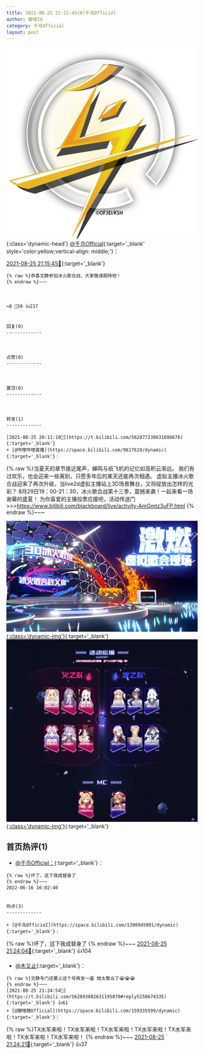 ```yaml
---
title: 2021-08-25 21:15:45(0)千鸟Official
author: 御坂IO
category: 千鸟Official
layout: post
---
```


![img](/images/d7235309f85c0e1aec9d4ca9b6be983202228f8e.jpg){:class='dynamic-head'}
[@千鸟Official](https://space.bilibili.com/553771121/dynamic){:target='_blank' style='color:yellow;vertical-align: middle;'}：

[2021-08-25 21:15:45🔗](https://t.bilibili.com/562893882631195870){:target='_blank'}

~~~
{% raw %}恭喜文静参加冰火歌合战，大家敬请期待吧！
{% endraw %}~~~



↪️0 💬58 👍217


回复(0)
-------------



点赞(0)
-------------



置顶(0)
-------------



转发(1)
-------------

[2021-08-25 20:11:10🔗](https://t.bilibili.com/562877239631698676){:target='_blank'}
+ [@哔哩哔哩直播](https://space.bilibili.com/9617619/dynamic){:target='_blank'}：
~~~
{% raw %}当夏天的章节接近尾声，蝉鸣与纸飞机的记忆如高积云渐远。
我们有过欢乐，也会迎来一些离别，只愿多年后的某天还能再次相遇。
虚拟主播冰火歌合战迎来了再次升级，当live2d虚拟主播站上3D场景舞台，又将绽放出怎样的光彩？
8月29日19：00-21：30，冰火歌合战第十三季，震撼来袭！一起来看一场谢幕的盛夏！
为你喜爱的主播投票应援吧，活动传送门>>>https://www.bilibili.com/blackboard/live/activity-AmGmtz3uFP.html 
{% endraw %}~~~


[![img](/images/770368b39aa6ba6527d45d048c96e68c17e083d6.png){:class='dynamic-img'}](/images/770368b39aa6ba6527d45d048c96e68c17e083d6.png){:target='_blank'}
[![img](/images/1f9380002403a508c571cd8ece2bf3ab35dca468.png){:class='dynamic-img'}](/images/1f9380002403a508c571cd8ece2bf3ab35dca468.png){:target='_blank'}




首页热评(1)
-------------

+ [@千鸟OfficiaI：](https://space.bilibili.com/1390945091/dynamic){:target='_blank'}：
~~~
{% raw %}坏了，这下我成替身了
{% endraw %}~~~
2022-06-16 16:02:40


热评(3)
-------------

+ [@千鸟OfficiaI](https://space.bilibili.com/1390945091/dynamic){:target='_blank'}：
~~~
{% raw %}坏了，这下我成替身了
{% endraw %}~~~
[2021-08-25 21:24:04🔗](https://t.bilibili.com/562893882631195870#reply5258667566){:target='_blank'} 👍104
+ [@木又止](https://space.bilibili.com/8908317/dynamic){:target='_blank'}：
~~~
{% raw %}文静专门还要上这个号再发一遍 她太敬业了😭😭😭
{% endraw %}~~~
[2021-08-25 21:24:54🔗](https://t.bilibili.com/562893882631195870#reply5258674335){:target='_blank'} 👍61
+ [@蹭哩蹭Official](https://space.bilibili.com/159335599/dynamic){:target='_blank'}：
~~~
{% raw %}TX水军来啦！TX水军来啦！TX水军来啦！TX水军来啦！TX水军来啦！TX水军来啦！TX水军来啦！
{% endraw %}~~~
[2021-08-25 21:24:21🔗](https://t.bilibili.com/562893882631195870#reply5258668457){:target='_blank'} 👍37


